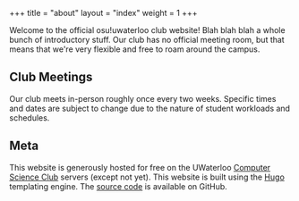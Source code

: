+++
title = "about"
layout = "index"
weight = 1
+++

Welcome to the official osu!uwaterloo club website! Blah blah blah a whole bunch of introductory stuff. Our club has no official meeting room, but that means that we're very flexible and free to roam around the campus.

## Club Meetings

Our club meets in-person roughly once every two weeks. Specific times and dates are subject to change due to the nature of student workloads and schedules.

## Meta

This website is generously hosted for free on the UWaterloo [Computer Science Club](https://csclub.uwaterloo.ca/) servers (except not yet). This website is built using the [Hugo](https://gohugo.io/) templating engine. The [source code](https://github.com/) is available on GitHub.